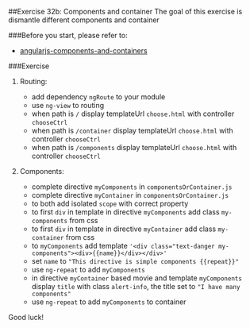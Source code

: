 ##Exercise 32b: Components and container
The goal of this exercise is dismantle different components and container

###Before you start, please refer to:
* [angularjs-components-and-containers](https://egghead.io/lessons/angularjs-components-and-containers)

###Exercise
1. Routing:
    * add dependency ```ngRoute``` to your module
    * use ```ng-view``` to routing
    * when path is ```/``` display templateUrl ```choose.html``` with controller ```chooseCtrl```
    * when path is ```/container``` display templateUrl ```choose.html``` with controller ```chooseCtrl```
    * when path is ```/components``` display templateUrl ```choose.html``` with controller ```chooseCtrl```

2. Components:
    * complete directive ```myComponents``` in ```componentsOrContainer.js```
    * complete directive ```myContainer``` in ```componentsOrContainer.js```
    * to both add isolated ```scope``` with correct property
    * to first ```div``` in template in directive ```myComponents``` add class ```my-components``` from css
    * to first ```div``` in template in directive ```myContainer``` add class ```my-container``` from css
    * to ```myComponents``` add template ```'<div class="text-danger my-components"><div>{{name}}</div></div>'```
    * set ```name``` to ```"This directive is simple components {{repeat}}"```
    * use ```ng-repeat``` to add ```myComponents```
    * in directive ```myContainer``` based movie and template ```myComponents``` display ```title``` with class ```alert-info```, the title set to ```"I have many components"```
    * use ```ng-repeat``` to add ```myComponents``` to container

Good luck!